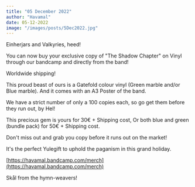 ```yaml
---
title: "05 December 2022"
author: "Havamal"
date: 05-12-2022
image: "/images/posts/5Dec2022.jpg"
---
```


Einherjars and Valkyries, heed!

You can now buy your exclusive copy of "The Shadow Chapter" on Vinyl through our bandcamp and directly from the band!

Worldwide shipping!

This proud beast of ours is a Gatefold colour vinyl (Green marble and/or Blue marble). And it comes with an A3 Poster of the band.

We have a strict number of only a 100 copies each, so go get them before they run out, by Hel!

This precious gem is yours for 30€ + Shipping cost,
Or both blue and green (bundle pack) for 50€ + Shipping cost.

Don't miss out and grab you copy before it runs out on the market!

It's the perfect Yulegift to uphold the paganism in this grand holiday.

[https://havamal.bandcamp.com/merch](https://havamal.bandcamp.com/merch)

Skål from the hymn-weavers! 